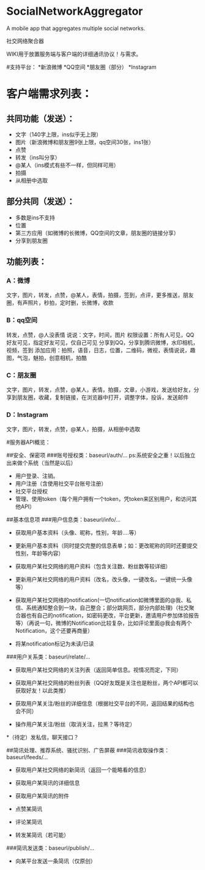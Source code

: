 SocialNetworkAggregator
=======================

A mobile app that aggregates multiple social networks.

社交网络聚合器

WIKI用于放置服务端与客户端的详细通讯协议！与需求。

#支持平台：
*新浪微博
*QQ空间
*朋友圈（部分）
*Instagram 

# 客户端需求列表：

## 共同功能（发送）：
* 文字（140字上限，ins似乎无上限）
* 图片（新浪微博和朋友圈9张上限，qq空间30张，ins1张）
* 点赞
* 转发（ins叫分享）
* @某人（ins模式有些不一样，但同样可用）
* 拍摄
* 从相册中选取

## 部分共同（发送）：
* 多数是ins不支持
* 位置
* 第三方应用（如微博的长微博，QQ空间的文章，朋友圈的链接分享）
* 分享到朋友圈
                 
## 功能列表：
### A：微博
文字，图片，转发，点赞，@某人，表情，拍摄，签到，点评，更多推送，朋友圈，有声照片，秒拍，定时删，长微博，收款

### B：qq空间
转发，点赞，@人没表情
说说：文字，时间，图片
权限设置：所有人可见，QQ好友可见，指定好友可见，仅自己可见
分享到QQ，分享到腾讯微博，水印相机，视频，签到
添加应用：拍照，语音，日志，位置，二维码，微视，表情说说，趣图，气泡，魅拍，创意相机，拍酷

### C：朋友圈
文字，图片，转发，点赞，@某人，表情，拍摄，文章，小游戏，发送给好友，分享到朋友圈，收藏，复制链接，在浏览器中打开，调整字体，投诉，发送邮件

### D：Instagram
文字，图片，转发，点赞，@某人，拍摄，从相册中选取

#服务器API概览：

##安全、保密项
###账号授权类：baseurl/auth/...
ps:系统安全之重！以后独立出来做个系统（当然是以后）
* 用户登录、注销。
* 用户注册（含使用社交平台账号注册）
* 社交平台授权
* 管理、使用token（每个用户拥有一个token，凭token来区别用户，和访问其他API）

##基本信息项
###用户信息类：baseurl/info/...

* 获取用户基本资料（头像、昵称，性别，年龄....等）
* 更新用户基本资料（同时提交完整的信息表单；如：更改昵称的同时还要提交性别，年龄等内容）

* 获取用户某社交网络的用户资料（包含关注数、粉丝数等较详细）
* 更新用户某社交网络的用户资料（改名，改头像，一键改名，一键统一头像等）

* 获取用户某社交网络的notification(一切notification如微博里面的@我、私信、系统通知整合到一块，自己整合；部分跳网页，部分内部处理)（社交聚合器也有自己的notification，如密码更改，平台更新，邀请用户参加体验报告等）（再说一句，微博的Notification比较复杂，比如评论里面@我会有两个Notification，这个还要再商量）
* 将某notification标记为未读/已读

###用户关系类：baseurl/relate/...
* 获取用户某社交网络的关注列表（返回简单信息。视情况而定，下同）
* 获取用户某社交网络的粉丝列表（QQ好友既是关注也是粉丝，两个API都可以获取好友！以此类推）

* 获取用户某关注/粉丝的详细信息（根据社交平台的不同，返回结果的结构也会不同）
* 操作用户某关注/粉丝（取消关注，拉黑？等待定）

*（待定）发私信，聊天接口？

##简讯处理、推荐系统、骚扰识别、广告屏蔽
###简讯收取操作类：baseurl/feeds/...
* 获取用户某社交网络的新简讯（返回一个能略看的信息）
* 获取用户某简讯的详细信息
* 获取用户某简讯的附件

* 点赞某简讯
* 评论某简讯
* 转发某简讯（若可能）

###简讯发送类：baseurl/publish/...
* 向某平台发送一条简讯（仅原创）


